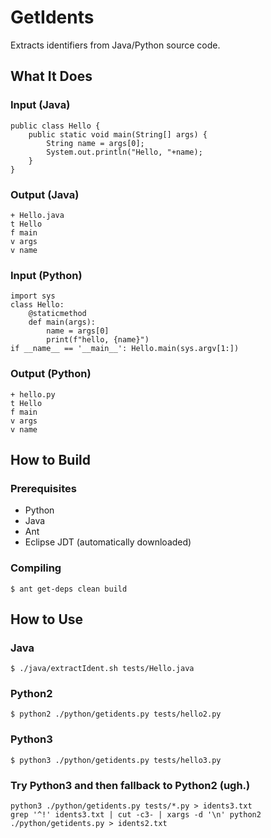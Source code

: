 # GetIdents

Extracts identifiers from Java/Python source code.

## What It Does

### Input (Java)

    public class Hello {
        public static void main(String[] args) {
            String name = args[0];
            System.out.println("Hello, "+name);
        }
    }

### Output (Java)

    + Hello.java
    t Hello
    f main
    v args
    v name

### Input (Python)

    import sys
    class Hello:
        @staticmethod
        def main(args):
            name = args[0]
            print(f"hello, {name}")
    if __name__ == '__main__': Hello.main(sys.argv[1:])

### Output (Python)

    + hello.py
    t Hello
    f main
    v args
    v name

## How to Build

### Prerequisites

  * Python
  * Java
  * Ant
  * Eclipse JDT (automatically downloaded)

### Compiling

    $ ant get-deps clean build


## How to Use

### Java

    $ ./java/extractIdent.sh tests/Hello.java

### Python2

    $ python2 ./python/getidents.py tests/hello2.py

### Python3

    $ python3 ./python/getidents.py tests/hello3.py

### Try Python3 and then fallback to Python2 (ugh.)

    python3 ./python/getidents.py tests/*.py > idents3.txt
    grep '^!' idents3.txt | cut -c3- | xargs -d '\n' python2 ./python/getidents.py > idents2.txt
